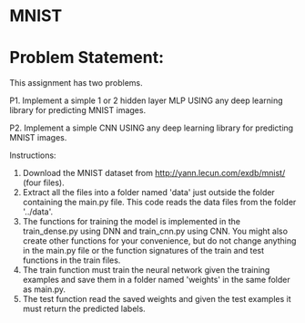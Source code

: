 # MNIST

# Problem Statement:

This assignment has two problems.

P1. Implement a simple 1 or 2 hidden layer MLP USING any deep learning library for predicting MNIST images.

P2. Implement a simple CNN USING any deep learning library for predicting MNIST images.

Instructions:
1. Download the MNIST dataset from http://yann.lecun.com/exdb/mnist/ (four files).
2. Extract all the files into a folder named 'data' just outside the folder containing the main.py file. This code reads the data files from the folder '../data'.
3. The functions for training the model is implemented in the train_dense.py using DNN and train_cnn.py using CNN. You might also create other functions for your convenience, but do not change anything in the main.py file or the function signatures of the train and test functions in the train files.
4. The train function must train the neural network given the training examples and save them in a folder named 'weights' in the same folder as main.py.
5. The test function read the saved weights and given the test examples it must return the predicted labels.
